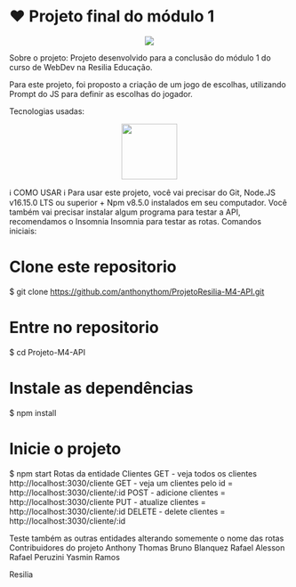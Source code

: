 # ❤️ Projeto final do módulo 1


<p align="center">
  <img src="https://camo.githubusercontent.com/d957f9a61fe97bd5d91c48d79785981517a7de816a974ed647e66178c1e3ad01/687474703a2f2f696d672e736869656c64732e696f2f7374617469632f76313f6c6162656c3d535441545553266d6573736167653d46494e414c495a41444f26636f6c6f723d475245454e267374796c653d666f722d7468652d6261646765">
</p>


Sobre o projeto:
Projeto desenvolvido para a conclusão do módulo 1 do curso de WebDev na Resilia Educação.

Para este projeto, foi proposto a criação de um jogo de escolhas, utilizando Prompt do JS para definir as escolhas do jogador.

Tecnologias usadas:

<p align="center">
  <img width="100" height="100" src="https://camo.githubusercontent.com/528e232c728b497080cbf31d2a7e797caa81e402ff81643f79b2c2c395a29f17/68747470733a2f2f63646e2e6a7364656c6976722e6e65742f67682f64657669636f6e732f64657669636f6e2f69636f6e732f6a6176617363726970742f6a6176617363726970742d706c61696e2e737667">
</p>
     

ℹ️ COMO USAR ℹ️
Para usar este projeto, você vai precisar do Git, Node.JS v16.15.0 LTS ou superior + Npm v8.5.0 instalados em seu computador. Você também vai precisar instalar algum programa para testar a API, recomendamos o Insomnia Insomnia para testar as rotas. Comandos iniciais:

# Clone este repositorio
$ git clone https://github.com/anthonythom/ProjetoResilia-M4-API.git

# Entre no repositorio
$ cd Projeto-M4-API

# Instale as dependências
$ npm install

# Inicie o projeto 
$ npm start
Rotas da entidade Clientes
GET - veja todos os clientes http://localhost:3030/cliente
GET - veja um clientes pelo id = http://localhost:3030/cliente/:id
POST - adicione clientes = http://localhost:3030/cliente
PUT - atualize clientes = http://localhost:3030/cliente/:id
DELETE - delete clientes = http://localhost:3030/cliente/:id

Teste também as outras entidades alterando somemente o nome das rotas
Contribuidores do projeto
Anthony Thomas
Bruno Blanquez
Rafael Alesson
Rafael Peruzini
Yasmin Ramos



Resilia

